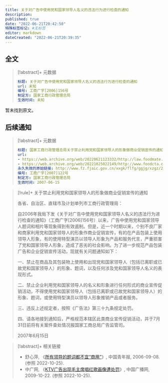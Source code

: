 ```yaml
---
title: 关于对广告中使用党和国家领导人名义的违法行为进行检查的通知
description:
published: true
date: "2022-06-21T20:42:50"
特殊标签标记: #无标签
editor: markdown
dateCreated: "2022-06-21T20:39:35"
---
```


## 全文

> [!abstract]+ 元数据
>
> ```YAML
> 标题: 关于对广告中使用党和国家领导人名义的违法行为进行检查的通知
> url: 未知
> 编号: 工商广字[2006]156号
> 制定方: 国家工商行政管理总局
> 生效时间: 未知
> ```

暂未找到原文。

## 后续通知

> [!abstract]+ 元数据
>
> ```YAML
> 标题: 国家工商行政管理总局关于禁止利用党和国家领导人的形象做商业促销宣传的通知
> url:
> - https://web.archive.org/web/20220621123332/http://law.foodmate.net/show-187062.html
> - https://web.archive.org/web/20221025022149/http://www.foodcta.com/spfg/detail5661.html
> 永久失效的原始链接: http://www.fz.fjaic.gov.cn/xxgk/flfg/ggjg/xzgz/201411/t20141118_177401.htm
> 编号: 工商广字[2007]122号
> 制定方: 国家工商行政管理总局
> 生效时间: 2007-06-15
> ```

> [!rule]+ 关于禁止利用党和国家领导人的形象做商业促销宣传的通知
>
> 各省、自治区、直辖市及计划单列市工商行政管理局：
> 
> 自2006年我局下发《关于对广告中使用党和国家领导人名义的违法行为进行检查的通知》（工商广字[2006]156号）以来，广告中使用党和国家领导人题词和相片等现象得到有效遏制。但是，近一个时期以来，个别不良厂家和商家利用党和国家领导人的形象作商业促销宣传，有的在产品包装上使用领导人形象，有的使用特型演员以领导人形象为产品和服务代言，严重损害了党和国家领导人形象，造成了恶劣的社会影响。为了进一步规范产品包装广告和企业促销宣传活动，现就有关问题通知如下：
>
> 一、禁止在商品及其包装物上使用和出现党和国家领导人（包括已离职或已故党和国家领导人）的形象、题词，以及任何涉及党和国家领导人名义的表现形式。
>
> 二、禁止企业利用党和国家领导人的名义和形象进行任何形式的商业宣传促销活动，不得使用党和国家领导人（包括已离职或已故党和国家领导人）的形象、题词，或使用特型演员以领导人形象推销产品或者服务。
>
> 三、违反上述规定者，按照《广告法》第三十九条规定处罚。
>
> 四、请各地接到通知后，严格规范本辖区此类商业宣传促销活动，并于7月31日前将有关案件查处情况报国家工商总局广告监管司。
>
> 2007年6月15日

> [!abstract]+ 相关链接
>
> +   舒心萍, 《[所有领导的题词都不宜“商用”](https://web.archive.org/web/20221025021142/https://zqb.cyol.com/content/2006-09/08/content_1504341.htm)》, 中国青年报, 2006-09-08. (参照 2022-10-25).
> +   中广网, 《[KTV广告出现毛主席唱红歌画像遭处罚](https://web.archive.org/web/20220621074214/http://www.cnr.cn/bg/200910/t20091026_505531350.html)》, 中国广播网, 2009-10-22. (参照 2022-10-25).
